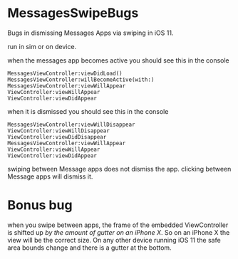 # MessagesSwipeBugs
Bugs in dismissing Messages Apps via swiping in iOS 11.

run in sim or on device.

when the messages app becomes active you should see this in the console
```
MessagesViewController:viewDidLoad()
MessagesViewController:willBecomeActive(with:)
MessagesViewController:viewWillAppear
ViewController:viewWillAppear
ViewController:viewDidAppear
```

when it is dismissed you should see this in the console
```
MessagesViewController:viewWillDisappear
ViewController:viewWillDisappear
ViewController:viewDidDisappear
MessagesViewController:viewWillAppear
ViewController:viewWillAppear
ViewController:viewDidAppear
```

swiping between Message apps does not dismiss the app.  clicking between Message apps will dismiss it.

# Bonus bug

when you swipe between apps, the frame of the embedded ViewController is shifted up *by the amount of gutter on an iPhone X*.  So on an iPhone X the view will be the correct size. On any other device running iOS 11 the safe area bounds change and there is a gutter at the bottom.
